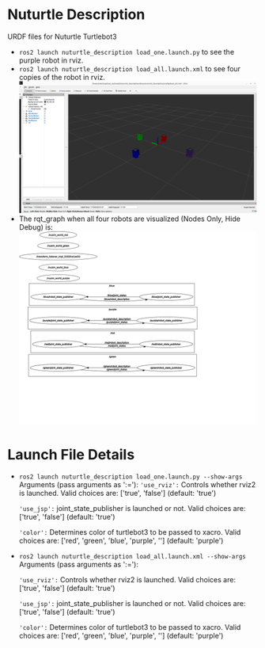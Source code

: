 # Nuturtle  Description
URDF files for Nuturtle Turtlebot3
* `ros2 launch nuturtle_description load_one.launch.py` to see the purple robot in rviz.
* `ros2 launch nuturtle_description load_all.launch.xml` to see four copies of the robot in rviz.
![](images/rviz.png)
* The rqt_graph when all four robots are visualized (Nodes Only, Hide Debug) is:
![](images/rqt_graph.svg)
# Launch File Details
* `ros2 launch nuturtle_description load_one.launch.py --show-args`
   Arguments (pass arguments as '<name>:=<value>'):
    `'use_rviz':`
        Controls whether rviz2 is launched. Valid choices are: ['true', 'false']
        (default: 'true')

    `'use_jsp':`
        joint_state_publisher is launched or not. Valid choices are: ['true', 'false']
        (default: 'true')

    `'color':`
        Determines color of turtlebot3 to be passed to xacro. Valid choices are: ['red', 'green', 'blue', 'purple', '']
        (default: 'purple')

* `ros2 launch nuturtle_description load_all.launch.xml --show-args`
    Arguments (pass arguments as '<name>:=<value>'):

    `'use_rviz':`
        Controls whether rviz2 is launched. Valid choices are: ['true', 'false']
        (default: 'true')

    `'use_jsp':`
        joint_state_publisher is launched or not. Valid choices are: ['true', 'false']
        (default: 'true')

    `'color':`
        Determines color of turtlebot3 to be passed to xacro. Valid choices are: ['red', 'green', 'blue', 'purple', '']
        (default: 'purple')

